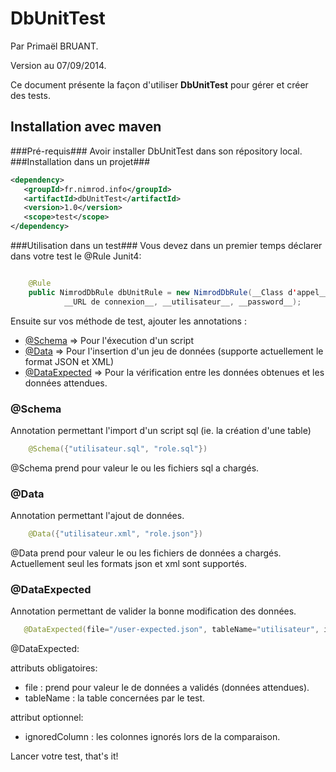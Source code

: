 DbUnitTest
==========
Par Primaël BRUANT.

Version au 07/09/2014.

Ce document présente la façon d'utiliser __DbUnitTest__ pour gérer et créer des tests. 

Installation avec maven
-----------------------
###Pré-requis###
Avoir installer DbUnitTest dans son répository local.
###Installation dans un projet###
 ```xml
 <dependency>
 	<groupId>fr.nimrod.info</groupId>
	<artifactId>dbUnitTest</artifactId>
	<version>1.0</version>
	<scope>test</scope>
</dependency>
```
###Utilisation dans un test###
Vous devez dans un premier temps déclarer dans votre test le @Rule Junit4:
```java

	@Rule
	public NimrodDbRule dbUnitRule = new NimrodDbRule(__Class d'appel__, __Driver de la bdd___,
			__URL de connexion__, __utilisateur__, __password__);
```

Ensuite sur vos méthode de test, ajouter les annotations :

 - [@Schema](#schema) => Pour l'éxecution d'un script
 - [@Data](#data) => Pour l'insertion d'un jeu de données (supporte actuellement le format JSON et XML)
 - [@DataExpected](#dataexpected) => Pour la vérification entre les données obtenues et les données attendues.
 
### @Schema ###
 
Annotation permettant l'import d'un script sql (ie. la création d'une table)
 
```java
 	@Schema({"utilisateur.sql", "role.sql"})
```
 
 @Schema prend pour valeur le ou les fichiers sql a chargés.
 
### @Data ###
 
 Annotation permettant l'ajout de données.
 
```java
 	@Data({"utilisateur.xml", "role.json"})
```

 @Data prend pour valeur le ou les fichiers de données a chargés. 
 Actuellement seul les formats json et xml sont supportés.
 
### @DataExpected ###
 
Annotation permettant de valider la bonne modification des données.
 
 ```java
 	@DataExpected(file="/user-expected.json", tableName="utilisateur", ignoredColumn={"hash","salt"} )
```
 @DataExpected:
 
 attributs obligatoires:
 - file : prend pour valeur le de données a validés (données attendues).
 - tableName : la table concernées par le test.

 attribut optionnel:
 - ignoredColumn : les colonnes ignorés lors de la comparaison.
 
Lancer votre test, that's it!
